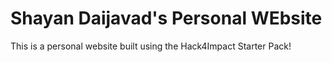 # Shayan Daijavad's Personal WEbsite

This is a personal website built using the Hack4Impact Starter Pack!
